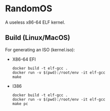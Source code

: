 # RandomOS
A useless x86-64 ELF kernel.

## Build (Linux/MacOS)
For generating an ISO (kernel.iso):

 - X86-64 EFI
    ```
    docker build -t elf-gcc .
    docker run -v $(pwd):/root/env -it elf-gcc
    make
    ```
- I386
    ```
    docker build -t elf-gcc .
    docker run -v $(pwd):/root/env -it elf-gcc
    make pc
    ```
